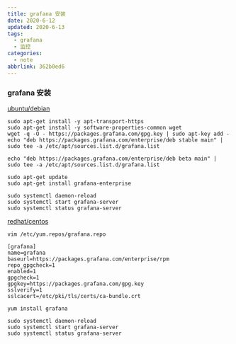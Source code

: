 ```yaml
---
title: grafana 安装
date: 2020-6-12
updated: 2020-6-13
tags:
  - grafana
  - 监控
categories:
  - note
abbrlink: 362b0ed6
---
```



### grafana 安装



[ubuntu/debian](https://grafana.com/docs/grafana/latest/installation/debian/)

```shell
sudo apt-get install -y apt-transport-https
sudo apt-get install -y software-properties-common wget
wget -q -O - https://packages.grafana.com/gpg.key | sudo apt-key add -
echo "deb https://packages.grafana.com/enterprise/deb stable main" | sudo tee -a /etc/apt/sources.list.d/grafana.list 

echo "deb https://packages.grafana.com/enterprise/deb beta main" | sudo tee -a /etc/apt/sources.list.d/grafana.list 

sudo apt-get update
sudo apt-get install grafana-enterprise

sudo systemctl daemon-reload
sudo systemctl start grafana-server
sudo systemctl status grafana-server
```

[redhat/centos](https://grafana.com/docs/grafana/latest/installation/rpm/)

```shell
vim /etc/yum.repos/grafana.repo

[grafana]
name=grafana
baseurl=https://packages.grafana.com/enterprise/rpm
repo_gpgcheck=1
enabled=1
gpgcheck=1
gpgkey=https://packages.grafana.com/gpg.key
sslverify=1
sslcacert=/etc/pki/tls/certs/ca-bundle.crt

yum install grafana

sudo systemctl daemon-reload
sudo systemctl start grafana-server
sudo systemctl status grafana-server
```

